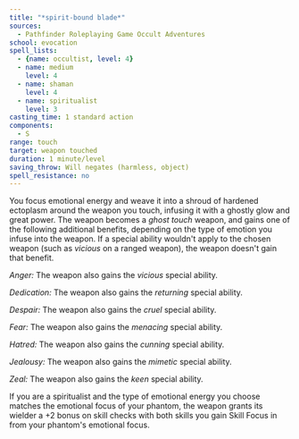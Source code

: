 ```yaml
---
title: "*spirit-bound blade*"
sources:
  - Pathfinder Roleplaying Game Occult Adventures
school: evocation
spell_lists:
  - {name: occultist, level: 4}
  - name: medium
    level: 4
  - name: shaman
    level: 4
  - name: spiritualist
    level: 3
casting_time: 1 standard action
components:
  - S
range: touch
target: weapon touched
duration: 1 minute/level
saving_throw: Will negates (harmless, object)
spell_resistance: no
---
```


You focus emotional energy and weave it into a shroud of hardened ectoplasm around the weapon you touch, infusing it with a ghostly glow and great power. The weapon becomes a *ghost touch* weapon, and gains one of the following additional benefits, depending on the type of emotion you infuse into the weapon. If a special ability wouldn't apply to the chosen weapon (such as *vicious* on a ranged weapon), the weapon doesn't gain that benefit.

*Anger:* The weapon also gains the *vicious* special ability.

*Dedication:* The weapon also gains the *returning* special ability.

*Despair:* The weapon also gains the *cruel* special ability.

*Fear:* The weapon also gains the *menacing* special ability.

*Hatred:* The weapon also gains the *cunning* special ability.

*Jealousy:* The weapon also gains the *mimetic* special ability.

*Zeal:* The weapon also gains the *keen* special ability.

If you are a spiritualist and the type of emotional energy you choose matches the emotional focus of your phantom, the weapon grants its wielder a +2 bonus on skill checks with both skills you gain Skill Focus in from your phantom's emotional focus.
